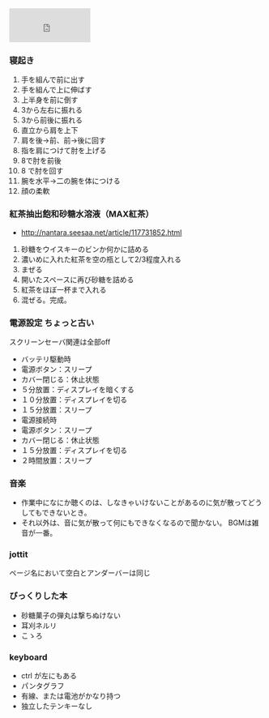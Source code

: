<iframe title="10sr's neru" frameborder="0" height="67" width="160" style="padding: 0; border: none;" src="http://twneru.appspot.com/gadget?nick=10sr"><a href="http://twneru.appspot.com/statuses?nick=10sr">10sr's neru</a></iframe>

### 寝起き
1. 手を組んで前に出す
2. 手を組んで上に伸ばす
3. 上半身を前に倒す
4. 3から左右に振れる
5. 3から前後に振れる
6. 直立から肩を上下
7. 肩を後→前、前→後に回す
8. 指を肩につけて肘を上げる
9. 8で肘を前後
10. 8 で肘を回す
11. 腕を水平→二の腕を体につける
12. 顔の柔軟  

### 紅茶抽出飽和砂糖水溶液（MAX紅茶）

 * <http://nantara.seesaa.net/article/117731852.html>

1. 砂糖をウイスキーのビンか何かに詰める
2. 濃いめに入れた紅茶を空の瓶として2/3程度入れる
3. まぜる
4. 開いたスペースに再び砂糖を詰める
5. 紅茶をほぼ一杯まで入れる
6. 混ぜる。完成。 

### 電源設定 ちょっと古い

スクリーンセーバ関連は全部off

* バッテリ駆動時
 * 電源ボタン：スリープ
 * カバー閉じる：休止状態
 * ５分放置：ディスプレイを暗くする
 * １０分放置：ディスプレイを切る
 * １５分放置：スリープ
* 電源接続時
 * 電源ボタン：スリープ
 * カバー閉じる：休止状態
 * １５分放置：ディスプレイを切る
 * ２時間放置：スリープ

### 音楽

* 作業中になにか聴くのは、しなきゃいけないことがあるのに気が散ってどうしてもできないとき。
* それ以外は、音に気が散って何にもできなくなるので聞かない。
 BGMは雑音が一番。

### jottit

ページ名において空白とアンダーバーは同じ

### びっくりした本

* 砂糖菓子の弾丸は撃ちぬけない
* 耳刈ネルリ
* こゝろ

### keyboard

* ctrl が左にもある
* パンタグラフ
* 有線、または電池がかなり持つ
* 独立したテンキーなし